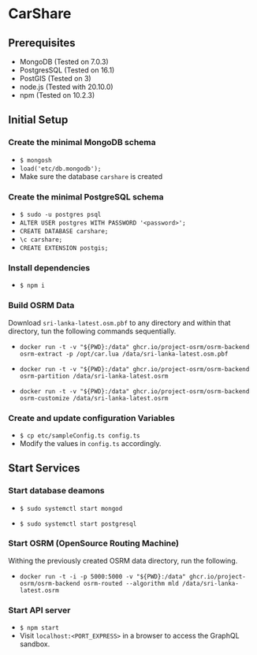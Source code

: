 # CarShare

## Prerequisites
- MongoDB (Tested on 7.0.3)
- PostgresSQL (Tested on 16.1)
- PostGIS (Tested on 3)
- node.js (Tested with 20.10.0)
- npm (Tested on 10.2.3)

## Initial Setup
### Create the minimal MongoDB schema

- `$ mongosh`
- `load('etc/db.mongodb');`
- Make sure the database `carshare` is created

### Create the minimal PostgreSQL schema

- `$ sudo -u postgres psql`
- `ALTER USER postgres WITH PASSWORD '<password>';`
- `CREATE DATABASE carshare;`
- `\c carshare;`
- `CREATE EXTENSION postgis;`

### Install dependencies

- `$ npm i`

### Build OSRM Data

Download `sri-lanka-latest.osm.pbf` to any directory and within that directory, tun the following commands sequentially.

- `docker run -t -v "${PWD}:/data" ghcr.io/project-osrm/osrm-backend osrm-extract -p /opt/car.lua /data/sri-lanka-latest.osm.pbf`

- `docker run -t -v "${PWD}:/data" ghcr.io/project-osrm/osrm-backend osrm-partition /data/sri-lanka-latest.osrm`

- `docker run -t -v "${PWD}:/data" ghcr.io/project-osrm/osrm-backend osrm-customize /data/sri-lanka-latest.osrm`

### Create and update configuration Variables

- `$ cp etc/sampleConfig.ts config.ts`
- Modify the values in `config.ts` accordingly.

## Start Services
### Start database deamons
- `$ sudo systemctl start mongod`

- `$ sudo systemctl start postgresql`

### Start OSRM (OpenSource Routing Machine)

Withing the previously created OSRM data directory, run the following.

- `docker run -t -i -p 5000:5000 -v "${PWD}:/data" ghcr.io/project-osrm/osrm-backend osrm-routed --algorithm mld /data/sri-lanka-latest.osrm`

### Start API server

- `$ npm start`
- Visit `localhost:<PORT_EXPRESS>` in a browser to access the GraphQL sandbox.